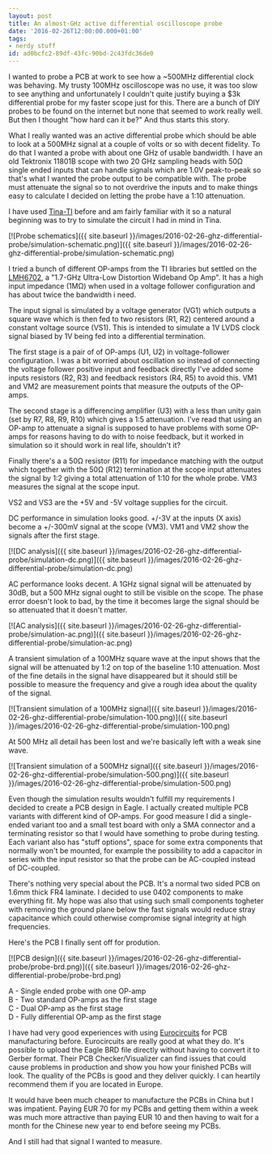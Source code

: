 ```yaml
---
layout: post
title: An almost-GHz active differential oscilloscope probe
date: '2016-02-26T12:00:00.000+01:00'
tags:
- nerdy stuff
id: ad0bcfc2-89df-43fc-90bd-2c43fdc36de0
---
```


I wanted to probe a PCB at work to see how a ~500MHz differential
clock was behaving.  My trusty 100MHz oscilloscope was no use, it was
too slow to see anything and unfortunately I couldn't quite justify
buying a $3k differential probe for my faster scope just for this.
There are a bunch of DIY probes to be found on the internet but none
that seemed to work really well.  But then I thought "how hard can it
be?"  And thus starts this story.

What I really wanted was an active differential probe which should be
able to look at a 500MHz signal at a couple of volts or so with decent
fidelity.  To do that I wanted a probe with about one GHz of usable
bandwidth.  I have an old Tektronix 11801B scope with two 20 GHz
sampling heads with 50Ω single ended inputs that can handle signals
which are 1.0V peak-to-peak so that's what I wanted the probe output
to be compatible with.  The probe must attenuate the signal so to not
overdrive the inputs and to make things easy to calculate I decided on
letting the probe have a 1:10 attenuation.

I have used [Tina-TI](http://www.ti.com/tool/tina-ti) before and am
fairly familiar with it so a natural beginning was to try to simulate
the circuit I had in mind in Tina.

[![Probe schematics]({{ site.baseurl }}/images/2016-02-26-ghz-differential-probe/simulation-schematic.png)]({{ site.baseurl }}/images/2016-02-26-ghz-differential-probe/simulation-schematic.png)

I tried a bunch of different OP-amps from the TI libraries but settled
on the [LMH6702](http://www.ti.com/product/lmh6702), a "1.7-GHz
Ultra-Low Distortion Wideband Op Amp".  It has a high input impedance
(1MΩ) when used in a voltage follower configuration and has about
twice the bandwidth i need.

The input signal is simulated by a voltage generator (VG1) which
outputs a square wave which is then fed to two resistors (R1, R2)
centered around a constant voltage source (VS1).  This is intended to
simulate a 1V LVDS clock signal biased by 1V being fed into a
differential termination.

The first stage is a pair of of OP-amps (U1, U2) in voltage-follower
configuration.  I was a bit worried about oscillation so instead of
connecting the voltage follower positive input and feedback directly
I've added some inputs resistors (R2, R3) and feedback resistors (R4,
R5) to avoid this.  VM1 and VM2 are measurement points that measure
the outputs of the OP-amps.

The second stage is a differencing amplifier (U3) with a less than
unity gain (set by R7, R8, R9, R10) which gives a 1:5 attenuation.
I've read that using an OP-amp to attenuate a signal is supposed to
have problems with some OP-amps for reasons having to do with to noise
feedback, but it worked in simulation so it should work in real life,
shouldn't it?

Finally there's a a 50Ω resistor (R11) for impedance matching with
the output which together with the 50Ω (R12) termination at the
scope input attenuates the signal by 1:2 giving a total attenuation of
1:10 for the whole probe.  VM3 measures the signal at the scope input.

VS2 and VS3 are the +5V and -5V voltage supplies for the circuit.

DC performance in simulation looks good.  +/-3V at the inputs (X axis)
become a +/-300mV signal at the scope (VM3).  VM1 and VM2 show the
signals after the first stage.

[![DC analysis]({{ site.baseurl }}/images/2016-02-26-ghz-differential-probe/simulation-dc.png)]({{ site.baseurl }}/images/2016-02-26-ghz-differential-probe/simulation-dc.png)

AC performance looks decent.  A 1GHz signal signal will be attenuated
by 30dB, but a 500 MHz signal ought to still be visible on the scope.
The phase error doesn't look to bad, by the time it becomes large the
signal should be so attenuated that it doesn't matter.

[![AC analysis]({{ site.baseurl }}/images/2016-02-26-ghz-differential-probe/simulation-ac.png)]({{ site.baseurl }}/images/2016-02-26-ghz-differential-probe/simulation-ac.png)

A transient simulation of a 100MHz square wave at the input shows that
the signal will be attenuated by 1:2 on top of the baseline 1:10
attenuation.  Most of the fine details in the signal have disappeared
but it should still be possible to measure the frequency and give a
rough idea about the quality of the signal.

[![Transient simulation of a 100MHz signal]({{ site.baseurl }}/images/2016-02-26-ghz-differential-probe/simulation-100.png)]({{ site.baseurl }}/images/2016-02-26-ghz-differential-probe/simulation-100.png)

At 500 MHz all detail has been lost and we're basically left with a
weak sine wave.

[![Transient simulation of a 500MHz signal]({{ site.baseurl }}/images/2016-02-26-ghz-differential-probe/simulation-500.png)]({{ site.baseurl }}/images/2016-02-26-ghz-differential-probe/simulation-500.png)

Even though the simulation results wouldn't fulfill my requirements I
decided to create a PCB design in Eagle.  I actually created multiple
PCB variants with different kind of OP-amps.  For good measure I did a
single-ended variant too and a small test board with only a SMA
connector and a terminating resistor so that I would have something to
probe during testing.  Each variant also has "stuff options", space
for some extra components that normally won't be mounted, for example
the possibility to add a capacitor in series with the input resistor
so that the probe can be AC-coupled instead of DC-coupled.

There's nothing very special about the PCB.  It's a normal two sided
PCB on 1.6mm thick FR4 laminate.  I decided to use 0402 components to
make everything fit.  My hope was also that using such small
components togheter with removing the ground plane below the fast
signals would reduce stray capacitance which could otherwise
compromise signal integrity at high frequencies.

Here's the PCB I finally sent off for prodution.

[![PCB design]({{ site.baseurl }}/images/2016-02-26-ghz-differential-probe/probe-brd.png)]({{ site.baseurl }}/images/2016-02-26-ghz-differential-probe/probe-brd.png)

A - Single ended probe with one OP-amp<br>
B - Two standard OP-amps as the first stage<br>
C - Dual OP-amp as the first stage<br>
D - Fully differential OP-amp as the first stage

I have had very good experiences with using
[Eurocircuits](http://eurocircuits.com/) for PCB manufacturing before.
Eurocircuits are really good at what they do.  It's possible to upload
the Eagle BRD file directly without having to convert it to Gerber
format.  Their PCB Checker/Visualizer can find issues that could cause
problems in production and show you how your finished PCBs will look.
The quality of the PCBs is good and they deliver quickly.  I can
heartily recommend them if you are located in Europe.

It would have been much cheaper to manufacture the PCBs in China but I
was impatient.  Paying EUR 70 for my PCBs and getting them within a
week was much more attractive than paying EUR 10 and then having to
wait for a month for the Chinese new year to end before seeing my
PCBs.

And I still had that signal I wanted to measure.
